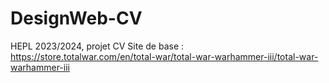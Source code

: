 # DesignWeb-CV
HEPL 2023/2024, projet CV
Site de base : https://store.totalwar.com/en/total-war/total-war-warhammer-iii/total-war-warhammer-iii
